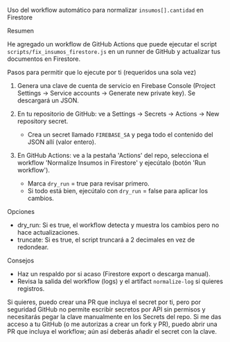 Uso del workflow automático para normalizar `insumos[].cantidad` en Firestore

Resumen

He agregado un workflow de GitHub Actions que puede ejecutar el script `scripts/fix_insumos_firestore.js` en un runner de GitHub y actualizar tus documentos en Firestore.

Pasos para permitir que lo ejecute por ti (requeridos una sola vez)

1) Genera una clave de cuenta de servicio en Firebase Console (Project Settings → Service accounts → Generate new private key). Se descargará un JSON.

2) En tu repositorio de GitHub: ve a Settings → Secrets → Actions → New repository secret.
   - Crea un secret llamado `FIREBASE_SA` y pega todo el contenido del JSON allí (valor entero).

3) En GitHub Actions: ve a la pestaña 'Actions' del repo, selecciona el workflow 'Normalize Insumos in Firestore' y ejecútalo (botón 'Run workflow').
   - Marca `dry_run` = true para revisar primero.
   - Si todo está bien, ejecútalo con `dry_run` = false para aplicar los cambios.

Opciones
- dry_run: Si es true, el workflow detecta y muestra los cambios pero no hace actualizaciones.
- truncate: Si es true, el script truncará a 2 decimales en vez de redondear.

Consejos
- Haz un respaldo por si acaso (Firestore export o descarga manual).
- Revisa la salida del workflow (logs) y el artifact `normalize-log` si quieres registros.

Si quieres, puedo crear una PR que incluya el secret por ti, pero por seguridad GitHub no permite escribir secretos por API sin permisos y necesitarás pegar la clave manualmente en los Secrets del repo. Si me das acceso a tu GitHub (o me autorizas a crear un fork y PR), puedo abrir una PR que incluya el workflow; aún así deberás añadir el secret con la clave.
